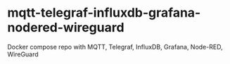 # mqtt-telegraf-influxdb-grafana-nodered-wireguard
Docker compose repo with MQTT, Telegraf, InfluxDB, Grafana, Node-RED, WireGuard
